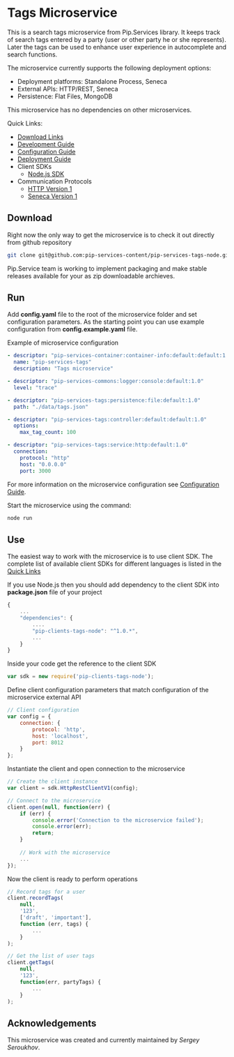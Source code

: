 # Tags Microservice

This is a search tags microservice from Pip.Services library. 
It keeps track of search tags entered by a party (user or other party he or she represents). 
Later the tags can be used to enhance user experience in autocomplete and search functions.

The microservice currently supports the following deployment options:
* Deployment platforms: Standalone Process, Seneca
* External APIs: HTTP/REST, Seneca
* Persistence: Flat Files, MongoDB

This microservice has no dependencies on other microservices.

<a name="links"></a> Quick Links:

* [Download Links](doc/Downloads.md)
* [Development Guide](doc/Development.md)
* [Configuration Guide](doc/Configuration.md)
* [Deployment Guide](doc/Deployment.md)
* Client SDKs
  - [Node.js SDK](https://github.com/pip-services/pip-clients-tags-node)
* Communication Protocols
  - [HTTP Version 1](doc/Htt[ProtocolV1.md)
  - [Seneca Version 1](doc/SenecaProtocolV1.md)

## Download

Right now the only way to get the microservice is to check it out directly from github repository
```bash
git clone git@github.com:pip-services-content/pip-services-tags-node.git
```

Pip.Service team is working to implement packaging and make stable releases available for your 
as zip downloadable archieves.

## Run

Add **config.yaml** file to the root of the microservice folder and set configuration parameters.
As the starting point you can use example configuration from **config.example.yaml** file. 

Example of microservice configuration
```yaml
- descriptor: "pip-services-container:container-info:default:default:1.0"
  name: "pip-services-tags"
  description: "Tags microservice"

- descriptor: "pip-services-commons:logger:console:default:1.0"
  level: "trace"

- descriptor: "pip-services-tags:persistence:file:default:1.0"
  path: "./data/tags.json"

- descriptor: "pip-services-tags:controller:default:default:1.0"
  options:
    max_tag_count: 100

- descriptor: "pip-services-tags:service:http:default:1.0"
  connection:
    protocol: "http"
    host: "0.0.0.0"
    port: 3000
```
 
For more information on the microservice configuration see [Configuration Guide](Configuration.md).

Start the microservice using the command:
```bash
node run
```

## Use

The easiest way to work with the microservice is to use client SDK. 
The complete list of available client SDKs for different languages is listed in the [Quick Links](#links)

If you use Node.js then you should add dependency to the client SDK into **package.json** file of your project
```javascript
{
    ...
    "dependencies": {
        ....
        "pip-clients-tags-node": "^1.0.*",
        ...
    }
}
```

Inside your code get the reference to the client SDK
```javascript
var sdk = new require('pip-clients-tags-node');
```

Define client configuration parameters that match configuration of the microservice external API
```javascript
// Client configuration
var config = {
    connection: {
        protocol: 'http',
        host: 'localhost', 
        port: 8012
    }
};
```

Instantiate the client and open connection to the microservice
```javascript
// Create the client instance
var client = sdk.HttpRestClientV1(config);

// Connect to the microservice
client.open(null, function(err) {
    if (err) {
        console.error('Connection to the microservice failed');
        console.error(err);
        return;
    }
    
    // Work with the microservice
    ...
});
```

Now the client is ready to perform operations
```javascript
// Record tags for a user
client.recordTags(
    null,
    '123',
    ['draft', 'important'],
    function (err, tags) {
        ...
    }
);
```

```javascript
// Get the list of user tags
client.getTags(
    null,
    '123',
    function(err, partyTags) {
        ...    
    }
);
```    

## Acknowledgements

This microservice was created and currently maintained by *Sergey Seroukhov*.

